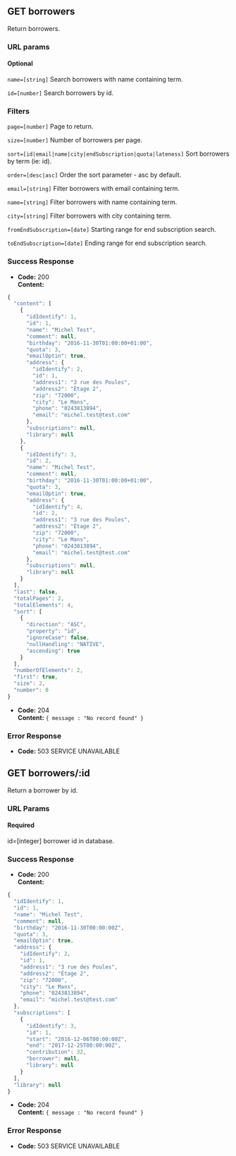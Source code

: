 ## GET borrowers

Return borrowers.

### URL params

#### Optional

`name=[string]` Search borrowers with name containing term.

`id=[number]` Search borrowers by id.

### Filters

`page=[number]` Page to return.

`size=[number]` Number of borrowers per page.

`sort=[id|email|name|city|endSubscription|quota|lateness]` Sort borrowers by term (ie: id).

`order=[desc|asc]` Order the sort parameter - asc by default.

`email=[string]` Filter borrowers with email containing term.

`name=[string]` Filter borrowers with name containing term.

`city=[string]` Filter borrowers with city containing term.

`fromEndSubscription=[date]` Starting range for end subscription search.

`toEndSubscription=[date]` Ending range for end subscription search.

### Success Response

  * **Code:** 200 <br>
    **Content:**
```javascript
{
  "content": [
    {
      "idIdentify": 1,
      "id": 1,
      "name": "Michel Test",
      "comment": null,
      "birthday": "2016-11-30T01:00:00+01:00",
      "quota": 3,
      "emailOptin": true,
      "address": {
        "idIdentify": 2,
        "id": 1,
        "address1": "3 rue des Poules",
        "address2": "Étage 2",
        "zip": "72000",
        "city": "Le Mans",
        "phone": "0243813894",
        "email": "michel.test@test.com"
      },
      "subscriptions": null,
      "library": null
    },
    {
      "idIdentify": 3,
      "id": 2,
      "name": "Michel Test",
      "comment": null,
      "birthday": "2016-11-30T01:00:00+01:00",
      "quota": 3,
      "emailOptin": true,
      "address": {
        "idIdentify": 4,
        "id": 2,
        "address1": "3 rue des Poules",
        "address2": "Étage 2",
        "zip": "72000",
        "city": "Le Mans",
        "phone": "0243813894",
        "email": "michel.test@test.com"
      },
      "subscriptions": null,
      "library": null
    }
  ],
  "last": false,
  "totalPages": 2,
  "totalElements": 4,
  "sort": [
    {
      "direction": "ASC",
      "property": "id",
      "ignoreCase": false,
      "nullHandling": "NATIVE",
      "ascending": true
    }
  ],
  "numberOfElements": 2,
  "first": true,
  "size": 2,
  "number": 0
}
```
  * **Code:** 204 <br>
    **Content:** `{ message : "No record found" }`

### Error Response

  * **Code:** 503 SERVICE UNAVAILABLE <br>

## GET borrowers/:id

Return a borrower by id.

### URL Params

#### Required

id=[integer] borrower id in database.

### Success Response

  * **Code:** 200 <br>
    **Content:**
```javascript
{
  "idIdentify": 1,
  "id": 1,
  "name": "Michel Test",
  "comment": null,
  "birthday": "2016-11-30T00:00:00Z",
  "quota": 3,
  "emailOptin": true,
  "address": {
    "idIdentify": 2,
    "id": 1,
    "address1": "3 rue des Poules",
    "address2": "Étage 2",
    "zip": "72000",
    "city": "Le Mans",
    "phone": "0243813894",
    "email": "michel.test@test.com"
  },
  "subscriptions": [
    {
      "idIdentify": 3,
      "id": 1,
      "start": "2016-12-06T00:00:00Z",
      "end": "2017-12-25T00:00:00Z",
      "contribution": 32,
      "borrower": null,
      "library": null
    }
  ],
  "library": null
}
```
  * **Code:** 204 <br>
    **Content:** `{ message : "No record found" }`

### Error Response

  * **Code:** 503 SERVICE UNAVAILABLE <br>
